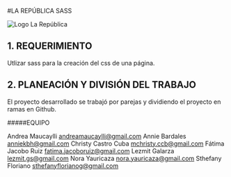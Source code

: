 #LA REPÚBLICA SASS

![Logo La República](http://i63.tinypic.com/2z65vo1.jpg)

## 1. REQUERIMIENTO

Utlizar sass para la creación del css de una página.


## 2. PLANEACIÓN Y DIVISIÓN DEL TRABAJO

El proyecto desarrollado se trabajó por parejas y dividiendo el proyecto en ramas en Github.


#####EQUIPO

Andrea Maucaylli andreamaucaylli@gmail.com
Annie Bardales anniekbh@gmail.com
Christy Castro Cuba mchristy.ccb@gmail.com
Fátima Jacobo Ruiz fatima.jacoboruiz@gmail.com
Lezmit Galarza lezmit.gs@gmail.com
Nora Yauricaza nora.yauricaza@gmail.com
Sthefany Floriano sthefanyflorianog@gmail.com


